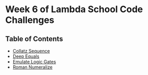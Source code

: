 # Week 6 of Lambda School Code Challenges

## Table of Contents

- [Collatz Sequence](collatz-sequence)
- [Deep Equals](deep-equals)
- [Emulate Logic Gates](emulate-logic-gates)
- [Roman Numeralize](roman-numeralize)
